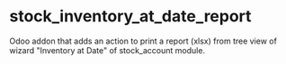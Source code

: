 # stock_inventory_at_date_report
Odoo addon that adds an action to print a report (xlsx) from tree view of wizard "Inventory at Date" of stock_account module.
